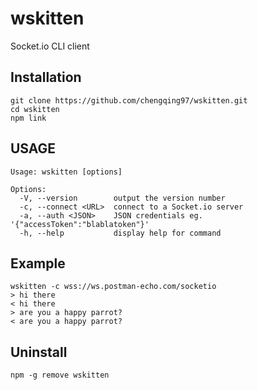# wskitten

Socket.io CLI client

## Installation

```
git clone https://github.com/chengqing97/wskitten.git
cd wskitten
npm link
```

## USAGE

```
Usage: wskitten [options]

Options:
  -V, --version        output the version number
  -c, --connect <URL>  connect to a Socket.io server
  -a, --auth <JSON>    JSON credentials eg. '{"accessToken":"blablatoken"}'
  -h, --help           display help for command
```

## Example

```
wskitten -c wss://ws.postman-echo.com/socketio
> hi there
< hi there
> are you a happy parrot?
< are you a happy parrot?
```

## Uninstall

```
npm -g remove wskitten
```
